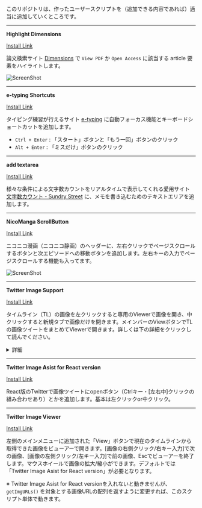このリポジトリは、作ったユーザースクリプトを（追加できる内容であれば）適当に追加していくところです。

---

__Highlight Dimensions__

<a href="Highlight-Dimensions.user.js?raw=true">Install Link</a>

論文検索サイト [Dimensions](https://app.dimensions.ai/discover/publication) で `View PDF` か `Open Access` に該当する article 要素をハイライトします。

![ScreenShot](https://raw.githubusercontent.com/horyu/userscripts/master/imgs/Highlight-Dimensions.png)

---

__e-typing Shortcuts__

<a href="e-typing-Shortcuts.user.js?raw=true">Install Link</a>

タイピング練習が行えるサイト [e-typing](https://www.e-typing.ne.jp/) に自動フォーカス機能とキーボードショートカットを追加します。

- `Ctrl + Enter` : 「スタート」ボタンと「もう一回」ボタンのクリック
- `Alt + Enter` : 「ミスだけ」ボタンのクリック

---

__add textarea__

<a href="add-textarea.user.js?raw=true">Install Link</a>

様々な条件による文字数カウントをリアルタイムで表示してくれる愛用サイト [文字数カウント - Sundry Street](https://phonypianist.sakura.ne.jp/convenienttool/strcount.html) に、メモを書き込むためのテキストエリアを追加します。

---

__NicoManga ScrollButton__

<a href="NicoManga-ScrollButton.user.js?raw=true">Install Link</a>

ニコニコ漫画（ニコニコ静画）のヘッダーに、左右クリックでページスクロールするボタンと次エピソードへの移動ボタンを追加します。左右キーの入力でページスクロールする機能も入ってます。

![ScreenShot](https://raw.githubusercontent.com/horyu/userscripts/master/imgs/NicoManga-ScrollButton.png)

---

__Twitter Image Support__

<a href="TwitterImageSupport.user.js?raw=true">Install Link</a>

タイムライン（TL）の画像を左クリックすると専用のViewerで画像を開き、中クリックすると新規タブで画像だけを開きます。メインバーのViewボタンでTLの画像ツイートをまとめてViewerで開きます。詳しくは下の詳細をクリックして読んでください。

<details>
<summary>詳細</summary>

```
■クリックの詳細
[TL中の画像ツイートの画像]
  左クリック：そのツイートの画像でViewerを起動
  右クリック：ブラウザの標準
  中クリック：画像のみを新規タブで開く
[通常のTLでメインバーのViewボタン]
  左クリック：TLの画像でViewerを起動
  右クリック：TLの画像でViewerを起動
  中クリック：何もしない
[個別のツイートを開いたTLでメインバーのViewボタン]
  左クリック：個別ツイートのアカウントに絞って、個別ツイート以降の画像でViewerを起動
  右クリック：個別ツイート以降の画像でViewerを起動
  中クリック：何もしない

■Viewerの機能
Viewerの終了：EscキーでViewerを終了
画像の切替：画面の左側をクリック・左キーで前の画像、右側をクリック・右キーで次の画像に切替
　　　　　　※ 前か次の画像がない場合はViewerを終了
画像の拡大：マウスホイールで画像を拡大
画像の移動：拡大した状態の画像を左ドラッグで可視範囲を移動
拡大表示の切替：fキーでViewerで開く画像を拡大表示に する・しない を切替
　　　　　　　　※ 元画像が大きい場合は大きいまま

■オプション
swapLeftRight：Viewerの左側クリック・左キーと右側クリック・右キーで表示する画像を逆に
             　する（true）・しない（false）
expandImg：Viewerで画像を開く時、画像を拡大表示に標準で する（true）・しない（false）
backgroundAlpha：Viewerの黒背景の透明度 0.0（透明）～1.0（不透明）
```
</details>

---

__Twitter Image Asist for React version__

<a href="TwitterImageAssist.user.js?raw=true">Install Link</a>

React版のTwitterで画像ツイートにopenボタン（Ctrlキー・\[左右中\]クリックの組み合わせあり）とかを追加します。基本は左クリックor中クリック。

---

__Twitter Image Viewer__

<a href="TwitterImageViewer.user.js?raw=true">Install Link</a>

左側のメインメニューに追加された「View」ボタンで現在のタイムラインから取得できた画像をビューアーで開きます。[画像の右側クリック/右キー入力]で次の画像、[画像の左側クリック/左キー入力]で前の画像、Escでビューアーを終了します。マウスホイールで画像の拡大/縮小ができます。デフォルトでは「Twitter Image Asist for React version」が必要となります。

※ Twitter Image Asist for React versionを入れないと動きませんが、 `getImgURLs()` を対象とする画像URLの配列を返すように変更すれば、このスクリプト単体で動きます。
